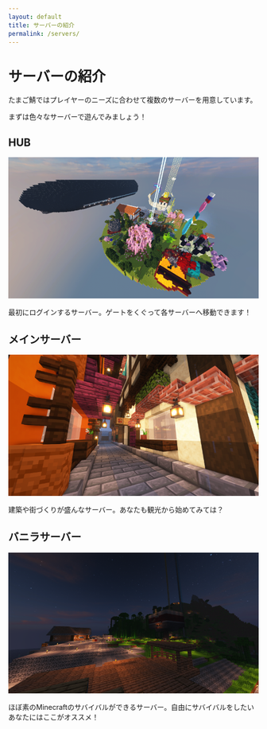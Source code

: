 ```yaml
---
layout: default
title: サーバーの紹介
permalink: /servers/
---
```


# サーバーの紹介

たまご鯖ではプレイヤーのニーズに合わせて複数のサーバーを用意しています。

まずは色々なサーバーで遊んでみましょう！

<!--more-->

## HUB

![hub-server](/assets/img/hub-server.png)

最初にログインするサーバー。ゲートをくぐって各サーバーへ移動できます！

## メインサーバー

![main-server](/assets/img/main-server.png)

建築や街づくりが盛んなサーバー。あなたも観光から始めてみては？

## バニラサーバー

![vanilla-server](/assets/img/vanilla-server.png)

ほぼ素のMinecraftのサバイバルができるサーバー。自由にサバイバルをしたいあなたにはここがオススメ！
